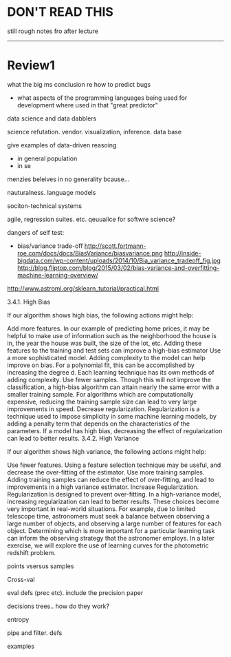 



# DON'T READ THIS

still rough notes fro after lecture

_____

# Review1


what the big ms conclusion re how to predict bugs

- what aspects of the programming languages being used for
  development where used in that "great predictor"

data science and data dabblers

science refutation. vendor. visualization, inference. data base

give examples of data-driven reasoing
- in general population
- in se

menzies beleives in no generality bcause...

nauturalness. language models

sociton-technical systems

agile, regression suites. etc. qeuuailce for softwre science?

dangers of self test:

- bias/variance trade-off
http://scott.fortmann-roe.com/docs/docs/BiasVariance/biasvariance.png
http://inside-bigdata.com/wp-content/uploads/2014/10/Bia_variance_tradeoff_fig.jpg
http://blog.fliptop.com/blog/2015/03/02/bias-variance-and-overfitting-machine-learning-overview/

http://www.astroml.org/sklearn_tutorial/practical.html

3.4.1. High Bias

If our algorithm shows high bias, the following actions might help:

Add more features. In our example of predicting home prices, it may be helpful to make use of information such as the neighborhood the house is in, the year the house was built, the size of the lot, etc. Adding these features to the training and test sets can improve a high-bias estimator
Use a more sophisticated model. Adding complexity to the model can help improve on bias. For a polynomial fit, this can be accomplished by increasing the degree d. Each learning technique has its own methods of adding complexity.
Use fewer samples. Though this will not improve the classification, a high-bias algorithm can attain nearly the same error with a smaller training sample. For algorithms which are computationally expensive, reducing the training sample size can lead to very large improvements in speed.
Decrease regularization. Regularization is a technique used to impose simplicity in some machine learning models, by adding a penalty term that depends on the characteristics of the parameters. If a model has high bias, decreasing the effect of regularization can lead to better results.
3.4.2. High Variance

If our algorithm shows high variance, the following actions might help:

Use fewer features. Using a feature selection technique may be useful, and decrease the over-fitting of the estimator.
Use more training samples. Adding training samples can reduce the effect of over-fitting, and lead to improvements in a high variance estimator.
Increase Regularization. Regularization is designed to prevent over-fitting. In a high-variance model, increasing regularization can lead to better results.
These choices become very important in real-world situations. For example, due to limited telescope time, astronomers must seek a balance between observing a large number of objects, and observing a large number of features for each object. Determining which is more important for a particular learning task can inform the observing strategy that the astronomer employs. In a later exercise, we will explore the use of learning curves for the photometric redshift problem.

points vsersus samples

Cross-val

eval defs (prec etc). include the precision paper

decisions trees.. how do they work?

entropy


pipe and filter. defs

examples

